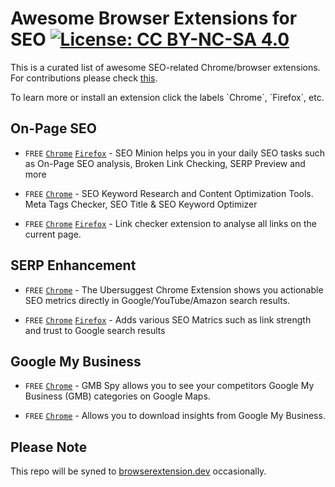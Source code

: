 # Awesome Browser Extensions for SEO [![License: CC BY-NC-SA 4.0](https://licensebuttons.net/l/by-nc-sa/4.0/80x15.png)](https://creativecommons.org/licenses/by-nc-sa/4.0/)

This is a curated list of awesome SEO-related Chrome/browser extensions. For contributions please check [this](https://github.com/awesome-seo-tools/seo-browser-extensions/blob/master/CONTRIBUTIONS.md).

<content>
To learn more or install an extension click the labels `Chrome`, `Firefox`, etc.


## On-Page SEO

- `FREE` [`Chrome`](https://chrome.google.com/webstore/detail/ahrefs-seo-toolbar/hgmoccdbjhknikckedaaebbpdeebhiei) [`Firefox`](https://addons.mozilla.org/en-US/firefox/addon/seo-minion/) - SEO Minion helps you in your daily SEO tasks such as On-Page SEO analysis, Broken Link Checking, SERP Preview and more

- `FREE` [`Chrome`](https://chrome.google.com/webstore/detail/seo-tool-extension-meta-%20/ilcppocoelkoplmgkffgdnfgngibpici) - SEO Keyword Research and Content Optimization Tools. Meta Tags Checker, SEO Title & SEO Keyword Optimizer <!--<img src="https://browserextension.dev/images/SEO-Chrome-Extensions/seo-tool-extension.jpg" alt="Preview of the SEO Tool Extension" style="max-height: 250px;">-->

- `FREE` [`Chrome`](https://chrome.google.com/webstore/detail/free-backlink-checker-by/nifeadedgedikheglfngocdgfidiiimi/) [`Firefox`](https://addons.mozilla.org/en-US/firefox/addon/free-backlink-checker-by-lrt) - Link checker extension to analyse all links on the current page. <!--<img src="https://browserextension.dev/images/SEO-Chrome-Extensions/link-research-checker.png" alt="Demo of Link Checker Extension" style="max-height: 250px;">-->


## SERP Enhancement

- `FREE` [`Chrome`](https://chrome.google.com/webstore/detail/ubersuggest/nmpgaoofmjlimabncmnmnopjabbflegf) - The Ubersuggest Chrome Extension shows you actionable SEO metrics directly in Google/YouTube/Amazon search results.

- `FREE` [`Chrome`](https://chrome.google.com/webstore/detail/link-research-seo-toolbar/eagkigdnclikabndlojagifehppodooi/) [`Firefox`](https://addons.mozilla.org/en-US/firefox/addon/link-research-seo-toolbar/) - Adds various SEO Matrics such as link strength and trust to Google search results <!--<img src="https://browserextension.dev/images/SEO-Chrome-Extensions/link-research-toolbar.png" alt="SEO Toolbar Preview" style="max-height: 250px;">-->


## Google My Business

- `FREE` [`Chrome`](https://chrome.google.com/webstore/detail/gmbspy/hijfnlgdhfpmnckieikhinolopcolofe) - GMB Spy allows you to see your competitors Google My Business (GMB) categories on Google Maps.

- `FREE` [`Chrome`](https://chrome.google.com/webstore/detail/easy-gmb-insights-downloa/imoioechhbofpmjjkcdalahngimajehl) - Allows you to download insights from Google My Business.


</content>

## Please Note

This repo will be syned to [browserextension.dev](https://browserextension.dev/seo-chrome-extensions) occasionally.
